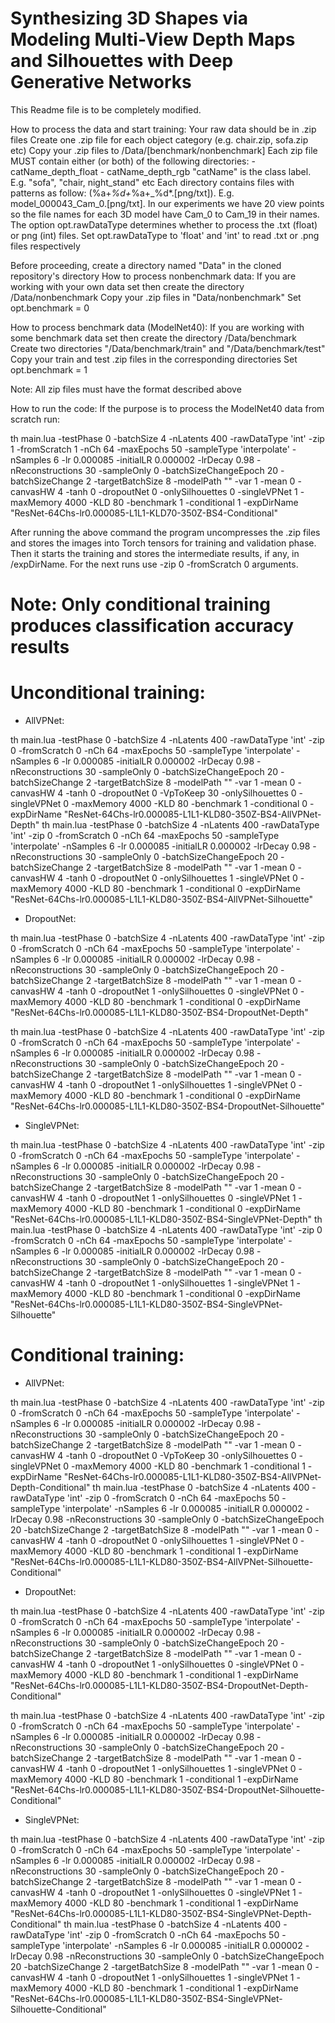 # Synthesizing 3D Shapes via Modeling Multi-View Depth Maps and Silhouettes with Deep Generative Networks


This Readme file is to be completely modified.

How to process the data and start training:
Your raw data should be in .zip files
Create one .zip file for each object category (e.g. chair.zip, sofa.zip etc)
Copy your .zip files to /Data/[benchmark/nonbenchmark]
Each zip file MUST contain either (or both) of the following directories:
	- catName_depth_float
	- catName_depth_rgb
"catName" is the class label. E.g. "sofa", "chair, night_stand" etc
Each directory contains files with patterns as follow: (%a+_%d+_%a+_%d*.[png/txt]). E.g. model_000043_Cam_0.[png/txt]. In our experiments we have 20 view points so the file names for each 3D model have Cam_0 to Cam_19 in their names.
The option opt.rawDataType determines whether to process the .txt (float) or png (int) files. Set opt.rawDataType to 'float' and 'int' to read .txt or .png files respectively


Before proceeding, create a directory named "Data" in the cloned repository's directory
How to process nonbenchmark data:
If you are working with your own data set then create the directory /Data/nonbenchmark
Copy your .zip files in "Data/nonbenchmark"
Set opt.benchmark = 0

How to process benchmark data (ModelNet40):
If you are working with some benchmark data set then create the directory /Data/benchmark
Create two directories "/Data/benchmark/train" and "/Data/benchmark/test"
Copy your train and test .zip files in the corresponding directories
Set opt.benchmark = 1

Note: All zip files must have the format described above


How to run the code:
If the purpose is to process the ModelNet40 data from scratch run:

th main.lua -testPhase 0 -batchSize 4 -nLatents 400 -rawDataType 'int' -zip 1 -fromScratch 1 -nCh 64 -maxEpochs 50 -sampleType 'interpolate' -nSamples 6 -lr 0.000085 -initialLR 0.000002 -lrDecay 0.98 -nReconstructions 30 -sampleOnly 0 -batchSizeChangeEpoch 20 -batchSizeChange 2 -targetBatchSize 8 -modelPath "" -var 1 -mean 0 -canvasHW 4 -tanh 0 -dropoutNet 0 -onlySilhouettes 0  -singleVPNet 1 -maxMemory 4000 -KLD 80 -benchmark 1 -conditional 1 -expDirName "ResNet-64Chs-lr0.000085-L1L1-KLD70-350Z-BS4-Conditional"

After running the above command the program uncompresses the .zip files and stores the images into Torch tensors for training and validation phase. Then it starts the training and stores the intermediate results, if any, in /expDirName.
For the next runs use -zip 0 -fromScratch 0 arguments.


# Note: Only conditional training produces classification accuracy results

# Unconditional training:
- AllVPNet:

th main.lua -testPhase 0 -batchSize 4 -nLatents 400 -rawDataType 'int' -zip 0 -fromScratch 0 -nCh 64 -maxEpochs 50 -sampleType 'interpolate' -nSamples 6 -lr 0.000085 -initialLR 0.000002 -lrDecay 0.98 -nReconstructions 30 -sampleOnly 0 -batchSizeChangeEpoch 20 -batchSizeChange 2 -targetBatchSize 8 -modelPath "" -var 1 -mean 0 -canvasHW 4 -tanh 0 -dropoutNet 0 -VpToKeep 30 -onlySilhouettes 0  -singleVPNet 0 -maxMemory 4000 -KLD 80 -benchmark 1 -conditional 0 -expDirName "ResNet-64Chs-lr0.000085-L1L1-KLD80-350Z-BS4-AllVPNet-Depth"
th main.lua -testPhase 0 -batchSize 4 -nLatents 400 -rawDataType 'int' -zip 0 -fromScratch 0 -nCh 64 -maxEpochs 50 -sampleType 'interpolate' -nSamples 6 -lr 0.000085 -initialLR 0.000002 -lrDecay 0.98 -nReconstructions 30 -sampleOnly 0 -batchSizeChangeEpoch 20 -batchSizeChange 2 -targetBatchSize 8 -modelPath "" -var 1 -mean 0 -canvasHW 4 -tanh 0 -dropoutNet 0 -onlySilhouettes 1  -singleVPNet 0 -maxMemory 4000 -KLD 80 -benchmark 1 -conditional 0 -expDirName "ResNet-64Chs-lr0.000085-L1L1-KLD80-350Z-BS4-AllVPNet-Silhouette"

- DropoutNet:

th main.lua -testPhase 0 -batchSize 4 -nLatents 400 -rawDataType 'int' -zip 0 -fromScratch 0 -nCh 64 -maxEpochs 50 -sampleType 'interpolate' -nSamples 6 -lr 0.000085 -initialLR 0.000002 -lrDecay 0.98 -nReconstructions 30 -sampleOnly 0 -batchSizeChangeEpoch 20 -batchSizeChange 2 -targetBatchSize 8 -modelPath "" -var 1 -mean 0 -canvasHW 4 -tanh 0 -dropoutNet 1 -onlySilhouettes 0  -singleVPNet 0 -maxMemory 4000 -KLD 80 -benchmark 1 -conditional 0 -expDirName "ResNet-64Chs-lr0.000085-L1L1-KLD80-350Z-BS4-DropoutNet-Depth"

th main.lua -testPhase 0 -batchSize 4 -nLatents 400 -rawDataType 'int' -zip 0 -fromScratch 0 -nCh 64 -maxEpochs 50 -sampleType 'interpolate' -nSamples 6 -lr 0.000085 -initialLR 0.000002 -lrDecay 0.98 -nReconstructions 30 -sampleOnly 0 -batchSizeChangeEpoch 20 -batchSizeChange 2 -targetBatchSize 8 -modelPath "" -var 1 -mean 0 -canvasHW 4 -tanh 0 -dropoutNet 1 -onlySilhouettes 1  -singleVPNet 0 -maxMemory 4000 -KLD 80 -benchmark 1 -conditional 0 -expDirName "ResNet-64Chs-lr0.000085-L1L1-KLD80-350Z-BS4-DropoutNet-Silhouette"

- SingleVPNet:

th main.lua -testPhase 0 -batchSize 4 -nLatents 400 -rawDataType 'int' -zip 0 -fromScratch 0 -nCh 64 -maxEpochs 50 -sampleType 'interpolate' -nSamples 6 -lr 0.000085 -initialLR 0.000002 -lrDecay 0.98 -nReconstructions 30 -sampleOnly 0 -batchSizeChangeEpoch 20 -batchSizeChange 2 -targetBatchSize 8 -modelPath "" -var 1 -mean 0 -canvasHW 4 -tanh 0 -dropoutNet 1 -onlySilhouettes 0  -singleVPNet 1 -maxMemory 4000 -KLD 80 -benchmark 1 -conditional 0 -expDirName "ResNet-64Chs-lr0.000085-L1L1-KLD80-350Z-BS4-SingleVPNet-Depth"
th main.lua -testPhase 0 -batchSize 4 -nLatents 400 -rawDataType 'int' -zip 0 -fromScratch 0 -nCh 64 -maxEpochs 50 -sampleType 'interpolate' -nSamples 6 -lr 0.000085 -initialLR 0.000002 -lrDecay 0.98 -nReconstructions 30 -sampleOnly 0 -batchSizeChangeEpoch 20 -batchSizeChange 2 -targetBatchSize 8 -modelPath "" -var 1 -mean 0 -canvasHW 4 -tanh 0 -dropoutNet 1 -onlySilhouettes 1  -singleVPNet 1 -maxMemory 4000 -KLD 80 -benchmark 1 -conditional 0 -expDirName "ResNet-64Chs-lr0.000085-L1L1-KLD80-350Z-BS4-SingleVPNet-Silhouette"


# Conditional training:
- AllVPNet:

th main.lua -testPhase 0 -batchSize 4 -nLatents 400 -rawDataType 'int' -zip 0 -fromScratch 0 -nCh 64 -maxEpochs 50 -sampleType 'interpolate' -nSamples 6 -lr 0.000085 -initialLR 0.000002 -lrDecay 0.98 -nReconstructions 30 -sampleOnly 0 -batchSizeChangeEpoch 20 -batchSizeChange 2 -targetBatchSize 8 -modelPath "" -var 1 -mean 0 -canvasHW 4 -tanh 0 -dropoutNet 0 -VpToKeep 30 -onlySilhouettes 0  -singleVPNet 0 -maxMemory 4000 -KLD 80 -benchmark 1 -conditional 1 -expDirName "ResNet-64Chs-lr0.000085-L1L1-KLD80-350Z-BS4-AllVPNet-Depth-Conditional"
th main.lua -testPhase 0 -batchSize 4 -nLatents 400 -rawDataType 'int' -zip 0 -fromScratch 0 -nCh 64 -maxEpochs 50 -sampleType 'interpolate' -nSamples 6 -lr 0.000085 -initialLR 0.000002 -lrDecay 0.98 -nReconstructions 30 -sampleOnly 0 -batchSizeChangeEpoch 20 -batchSizeChange 2 -targetBatchSize 8 -modelPath "" -var 1 -mean 0 -canvasHW 4 -tanh 0 -dropoutNet 0 -onlySilhouettes 1  -singleVPNet 0 -maxMemory 4000 -KLD 80 -benchmark 1 -conditional 1 -expDirName "ResNet-64Chs-lr0.000085-L1L1-KLD80-350Z-BS4-AllVPNet-Silhouette-Conditional"

- DropoutNet:

th main.lua -testPhase 0 -batchSize 4 -nLatents 400 -rawDataType 'int' -zip 0 -fromScratch 0 -nCh 64 -maxEpochs 50 -sampleType 'interpolate' -nSamples 6 -lr 0.000085 -initialLR 0.000002 -lrDecay 0.98 -nReconstructions 30 -sampleOnly 0 -batchSizeChangeEpoch 20 -batchSizeChange 2 -targetBatchSize 8 -modelPath "" -var 1 -mean 0 -canvasHW 4 -tanh 0 -dropoutNet 1 -onlySilhouettes 0  -singleVPNet 0 -maxMemory 4000 -KLD 80 -benchmark 1 -conditional 1 -expDirName "ResNet-64Chs-lr0.000085-L1L1-KLD80-350Z-BS4-DropoutNet-Depth-Conditional"

th main.lua -testPhase 0 -batchSize 4 -nLatents 400 -rawDataType 'int' -zip 0 -fromScratch 0 -nCh 64 -maxEpochs 50 -sampleType 'interpolate' -nSamples 6 -lr 0.000085 -initialLR 0.000002 -lrDecay 0.98 -nReconstructions 30 -sampleOnly 0 -batchSizeChangeEpoch 20 -batchSizeChange 2 -targetBatchSize 8 -modelPath "" -var 1 -mean 0 -canvasHW 4 -tanh 0 -dropoutNet 1 -onlySilhouettes 1  -singleVPNet 0 -maxMemory 4000 -KLD 80 -benchmark 1 -conditional 1 -expDirName "ResNet-64Chs-lr0.000085-L1L1-KLD80-350Z-BS4-DropoutNet-Silhouette-Conditional"

- SingleVPNet:

th main.lua -testPhase 0 -batchSize 4 -nLatents 400 -rawDataType 'int' -zip 0 -fromScratch 0 -nCh 64 -maxEpochs 50 -sampleType 'interpolate' -nSamples 6 -lr 0.000085 -initialLR 0.000002 -lrDecay 0.98 -nReconstructions 30 -sampleOnly 0 -batchSizeChangeEpoch 20 -batchSizeChange 2 -targetBatchSize 8 -modelPath "" -var 1 -mean 0 -canvasHW 4 -tanh 0 -dropoutNet 1 -onlySilhouettes 0  -singleVPNet 1 -maxMemory 4000 -KLD 80 -benchmark 1 -conditional 1 -expDirName "ResNet-64Chs-lr0.000085-L1L1-KLD80-350Z-BS4-SingleVPNet-Depth-Conditional"
th main.lua -testPhase 0 -batchSize 4 -nLatents 400 -rawDataType 'int' -zip 0 -fromScratch 0 -nCh 64 -maxEpochs 50 -sampleType 'interpolate' -nSamples 6 -lr 0.000085 -initialLR 0.000002 -lrDecay 0.98 -nReconstructions 30 -sampleOnly 0 -batchSizeChangeEpoch 20 -batchSizeChange 2 -targetBatchSize 8 -modelPath "" -var 1 -mean 0 -canvasHW 4 -tanh 0 -dropoutNet 1 -onlySilhouettes 1  -singleVPNet 1 -maxMemory 4000 -KLD 80 -benchmark 1 -conditional 1 -expDirName "ResNet-64Chs-lr0.000085-L1L1-KLD80-350Z-BS4-SingleVPNet-Silhouette-Conditional"
